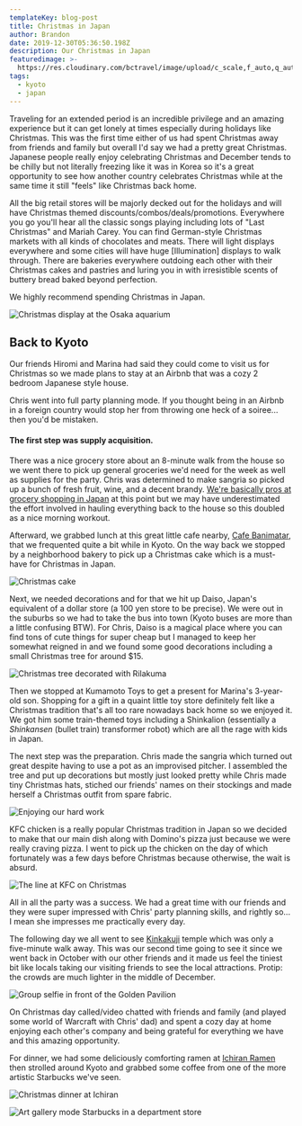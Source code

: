 ```yaml
---
templateKey: blog-post
title: Christmas in Japan
author: Brandon
date: 2019-12-30T05:36:50.198Z
description: Our Christmas in Japan
featuredimage: >-
  https://res.cloudinary.com/bctravel/image/upload/c_scale,f_auto,q_auto,w_1080/v1579592050/christmas/IMG_20191125_220920_mjte4s.jpg
tags:
  - kyoto
  - japan
---
```

Traveling for an extended period is an incredible privilege and an amazing experience but it can get lonely at times especially during holidays like Christmas. This was the first time either of us had spent Christmas away from friends and family but overall I'd say we had a pretty great Christmas. 
Japanese people really enjoy celebrating Christmas and December tends to be chilly but not literally freezing like it was in Korea so it's a great opportunity to see how another country celebrates Christmas while at the same time it still "feels" like Christmas back home. 

All the big retail stores will be majorly decked out for the holidays and will have Christmas themed discounts/combos/deals/promotions. Everywhere you go you'll hear all the classic songs playing including lots of "Last Christmas" and Mariah Carey. You can find German-style Christmas markets with all kinds of chocolates and meats. There will light displays everywhere and some cities will have huge \[Illumination] displays to walk through. There are bakeries everywhere outdoing each other with their Christmas cakes and pastries and luring you in with irresistible scents of buttery bread baked beyond perfection. 

We highly recommend spending Christmas in Japan.

![Christmas display at the Osaka aquarium](https://res.cloudinary.com/bctravel/image/upload/c_scale,f_auto,q_auto,w_1080/v1579591961/christmas/IMG_2210_rtaax3.jpg "Christmas display at the Osaka aquarium")

## Back to Kyoto

Our friends Hiromi and Marina had said they could come to visit us for Christmas so we made plans to stay at an Airbnb that was a cozy 2 bedroom Japanese style house. 

Chris went into full party planning mode. If you thought being in an Airbnb in a foreign country would stop her from throwing one heck of a soiree... then you'd be mistaken. 

#### The first step was supply acquisition.

There was a nice grocery store about an 8-minute walk from the house so we went there to pick up general groceries we'd need for the week as well as supplies for the party. Chris was determined to make sangria so picked up a bunch of fresh fruit, wine, and a decent brandy. [We're basically pros at grocery shopping in Japan](/blog/2019-11-14-grocery-adventures-in-kyoto/) at this point but we may have underestimated the effort involved in hauling everything back to the house so this doubled as a nice morning workout. 

Afterward, we grabbed lunch at this great little cafe nearby, [Cafe Banimatar](https://www.tripadvisor.com/Restaurant_Review-g14123848-d13545688-Reviews-Banimatar-Kita_Kyoto_Kyoto_Prefecture_Kinki.html), that we frequented quite a bit while in Kyoto. On the way back we stopped by a neighborhood bakery to pick up a Christmas cake which is a must-have for Christmas in Japan. 


![Christmas cake](https://res.cloudinary.com/bctravel/image/upload/c_scale,f_auto,q_auto,w_1080/v1579591987/christmas/IMG_20191221_223109_taa9ne.jpg "Christmas cake")

Next, we needed decorations and for that we hit up Daiso, Japan's equivalent of a dollar store (a 100 yen store to be precise). We were out in the suburbs so we had to take the bus into town (Kyoto buses are more than a little confusing BTW). For Chris, Daiso is a magical place where you can find tons of cute things for super cheap but I managed to keep her somewhat reigned in and we found some good decorations including a small Christmas tree for around $15. 

![Christmas tree decorated with Rilakuma](https://res.cloudinary.com/bctravel/image/upload/c_scale,f_auto,q_auto,w_1080/v1579592027/christmas/EFFECTS_kpy1e5.jpg "Christmas tree decorated with Rilakuma")

Then we stopped at Kumamoto Toys to get a present for Marina's 3-year-old son. Shopping for a gift in a quaint little toy store definitely felt like a Christmas tradition that's all too rare nowadays back home so we enjoyed it. We got him some train-themed toys including a Shinkalion (essentially a _Shinkansen_ (bullet train) transformer robot) which are all the rage with kids in Japan. 

The next step was the preparation. Chris made the sangria which turned out great despite having to use a pot as an improvised pitcher. I assembled the tree and put up decorations but mostly just looked pretty while Chris made tiny Christmas hats, stiched our friends' names on their stockings and made herself a Christmas outfit from spare fabric. 

![Enjoying our hard work](https://res.cloudinary.com/bctravel/image/upload/c_scale,f_auto,q_auto,w_1080/v1579592020/christmas/IMG_2565_bbuc72.jpg "Enjoying our hard work")

KFC chicken is a really popular Christmas tradition in Japan so we decided to make that our main dish along with Domino's pizza just because we were really craving pizza. I went to pick up the chicken on the day of which fortunately was a few days before Christmas because otherwise, the wait is absurd. 

![The line at KFC on Christmas](https://res.cloudinary.com/bctravel/image/upload/c_scale,f_auto,q_auto,w_1080/v1579592007/christmas/IMG_20191224_183119_p3bshm.jpg "The line at KFC on Christmas")

All in all the party was a success. We had a great time with our friends and they were super impressed with Chris' party planning skills, and rightly so... I mean she impresses me practically every day. 

The following day we all went to see [Kinkakuji](https://www.japan-guide.com/e/e3908.html) temple which was only a five-minute walk away. This was our second time going to see it since we went back in October with our other friends and it made us feel the tiniest bit like locals taking our visiting friends to see the local attractions. Protip: the crowds are much lighter in the middle of December. 

![Group selfie in front of the Golden Pavilion](https://res.cloudinary.com/bctravel/image/upload/c_scale,f_auto,q_auto,w_1080/v1579592035/christmas/MVIMG_20191223_121645_sdtoda.jpg "Group selfie in front of the Golden Pavilion")

On Christmas day called/video chatted with friends and family (and played some world of Warcraft with Chris' dad) and spent a cozy day at home enjoying each other's company and being grateful for everything we have and this amazing opportunity. 

For dinner, we had some deliciously comforting ramen at [Ichiran Ramen](https://jw-webmagazine.com/ichiran-ramen-how-to-skip-the-line-at-ichiran-ramen-shibuya-32396eadc25a/) then strolled around Kyoto and grabbed some coffee from one of the more artistic Starbucks we've seen. 

![Christmas dinner at Ichiran](https://res.cloudinary.com/bctravel/image/upload/c_scale,f_auto,q_auto,w_1080/v1579591971/christmas/IMG_20191224_185205_hr0uh7.jpg "Christmas dinner at Ichiran")


 

![Art gallery mode Starbucks in a department store](https://res.cloudinary.com/bctravel/image/upload/c_scale,f_auto,q_auto,w_1080/v1579592027/christmas/IMG_20191224_195927_yndwn3.jpg "Art gallery mode Starbucks in a department store")

